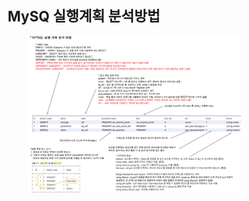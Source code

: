 # MySQ 실행계획 분석방법

<figure><img src="../../.gitbook/assets/image (2).png" alt=""><figcaption></figcaption></figure>
